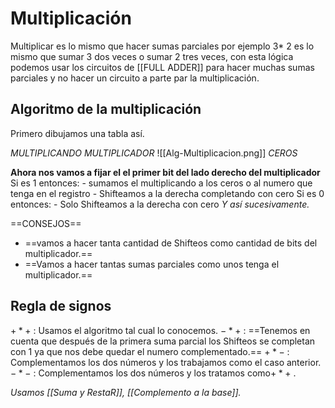 # Multiplicación
Multiplicar es lo mismo que hacer sumas parciales por ejemplo 3* 2 es lo mismo que sumar 3 dos veces o sumar 2 tres veces, con esta lógica podemos usar los circuitos de [[FULL ADDER]] para hacer muchas sumas parciales y no hacer un circuito a parte par la multiplicación.

## Algoritmo de la multiplicación
Primero dibujamos una tabla así.

*MULTIPLICANDO*              *MULTIPLICADOR*
![[Alg-Multiplicacion.png]]
*CEROS*

 **Ahora nos vamos a fijar el el primer bit del lado derecho del multiplicador**
	   Si es 1 entonces: 
	    - sumamos el multiplicando a los ceros o al numero que tenga en el registro
	    - Shifteamos a la derecha completando con cero
	    Si es 0 entonces: 
	    - Solo Shifteamos a la derecha con cero 
	*Y así sucesivamente.*

==CONSEJOS==
- ==vamos a hacer tanta cantidad de Shifteos como cantidad de bits del multiplicador.==
- ==Vamos a hacer tantas sumas parciales como unos tenga el multiplicador.==

## Regla de signos 
$+*+$ : Usamos el algoritmo tal cual lo conocemos. 
$-*+$ : ==Tenemos en cuenta que después de la primera suma parcial los Shifteos se completan con 1 ya que nos debe quedar el numero complementado.==
$+*-$ : Complementamos los dos números y los trabajamos como el caso anterior.
$-*-$ : Complementamos los dos números y los tratamos como$+*+$ .

_Usamos [[Suma y RestaR]], [[Complemento a la base]]._
